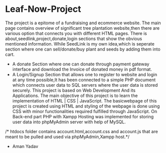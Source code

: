 # Leaf-Now-Project
The project is a epitome of a fundraising and ecommerce website. 
The main page contains overview of significant tree plantation website,then there are various option that connects you with different HTML pages.
There is about,seedlink,project,donate,login sections that show the obvious mentioned information.
While SeedLink is my own idea,which is seperate section where one can sell/donate/buy plant and seeds by adding them into cart.
- A donate Section where one can donate through payment gateway interface and download the Invoice of donated money in pdf format.
- A Login/Signup Section that allows one to register to website and login at any time possible,It has been connected to a simple PHP document which connects user data to SQL servers where the user data is stored securely.
This project is based on Web Development And its Applications. The main objective of this project is to learn the implementation of 
 HTML 
| CSS 
| JavaScript. 
The basicwebpage of this project is created using HTML and styling of the webpage is done using CSS with minor functionalities required fulfilled through JavaScript. 
On Back-end part PHP with Xampp Hosting was implemented for storing user data into phpMyAdmin server with help of MySQL.

/* htdocs folder contains account.html,account.css and account.js that are meant to be pulled and used via phpMyAdmin,Xampp host.*/

* Aman Yadav
